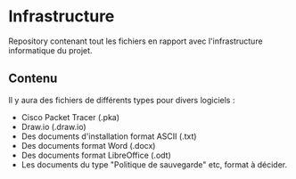 # Infrastructure
Repository contenant tout les fichiers en rapport avec l'infrastructure informatique du projet.

## Contenu

Il y aura des fichiers de différents types pour divers logiciels  :

 - Cisco Packet Tracer (.pka)
 - Draw.io (.draw.io)
 - Des documents d'installation format ASCII (.txt)
 - Des documents format Word (.docx)
 - Des documents format LibreOffice (.odt)
 - Les documents du type "Politique de sauvegarde" etc, format à décider.
